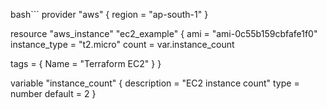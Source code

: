 bash```
provider "aws" {
  region = "ap-south-1"
}

resource "aws_instance" "ec2_example" {
  ami           = "ami-0c55b159cbfafe1f0"
  instance_type = "t2.micro"
  count         = var.instance_count
  
  tags = {
    Name = "Terraform EC2"
  }
}


variable "instance_count" {
  description = "EC2 instance count"
  type        = number
  default     = 2
}
```
